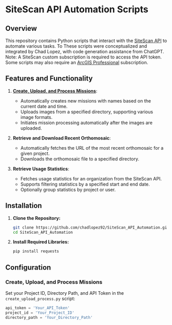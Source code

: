 # SiteScan API Automation Scripts

## Overview

This repository contains Python scripts that interact with the [SiteScan API](https://www.esri.com/en-us/arcgis/products/arcgis-reality/products/site-scan-for-arcgis) to automate various tasks. To  These scripts were conceptualized and integrated by Chad Lopez, with code generation assistance from ChatGPT. Note: A SiteScan custom subscription is required to access the API token. Some scripts may also require an [ArcGIS Professional](https://www.esri.com/en-us/arcgis/products/arcgis-pro/overview) subscription.

## Features and Functionality

1. **[Create, Upload, and Process Missions](https://github.com/chadlopez92/Site_Scan_API_Automation/tree/main/create_upload_process_mission)**: 
    - Automatically creates new missions with names based on the current date and time.
    - Uploads images from a specified directory, supporting various image formats.
    - Initiates mission processing automatically after the images are uploaded.

2. **Retrieve and Download Recent Orthomosaic**:
    - Automatically fetches the URL of the most recent orthomosaic for a given project.
    - Downloads the orthomosaic file to a specified directory.

3. **Retrieve Usage Statistics**:
    - Fetches usage statistics for an organization from the SiteScan API.
    - Supports filtering statistics by a specified start and end date.
    - Optionally group statistics by project or user.

## Installation

1. **Clone the Repository:**
    ```bash
    git clone https://github.com/chadlopez92/SiteScan_API_Automation.git
    cd SiteScan_API_Automation
    ```

2. **Install Required Libraries:**
    ```bash
    pip install requests
    ```

## Configuration

### Create, Upload, and Process Missions

Set your Project ID, Directory Path, and API Token in the `create_upload_process.py` script:
```python
api_token = 'Your_API_Token'
project_id = 'Your_Project_ID'
directory_path = 'Your_Directory_Path'
